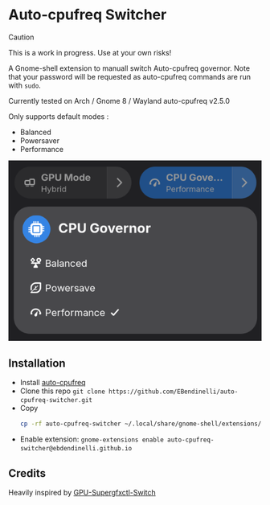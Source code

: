 # Auto-cpufreq Switcher

>[!CAUTION]
> This is a work in progress. Use at your own risks!

A Gnome-shell extension to manuall switch Auto-cpufreq governor. Note that your password will be requested as auto-cpufreq commands are run with `sudo`.

Currently tested on Arch / Gnome 8 / Wayland
auto-cpufreq v2.5.0

Only supports default modes :
- Balanced
- Powersaver
- Performance

![screenshot example](./img/screenshot.png)

## Installation

- Install [auto-cpufreq](https://github.com/AdnanHodzic/auto-cpufreq)
- Clone this repo `git clone https://github.com/EBendinelli/auto-cpufreq-switcher.git`
- Copy 
    ```bash
    cp -rf auto-cpufreq-switcher ~/.local/share/gnome-shell/extensions/auto-cpufreq-switcher@ebdendinelli.github.io
    ```
- Enable extension: `gnome-extensions enable auto-cpufreq-switcher@ebdendinelli.github.io`

## Credits

Heavily inspired by [GPU-Supergfxctl-Switch](https://github.com/chikobara/GPU-Switcher-Supergfxctl/blob/main/extension.js)